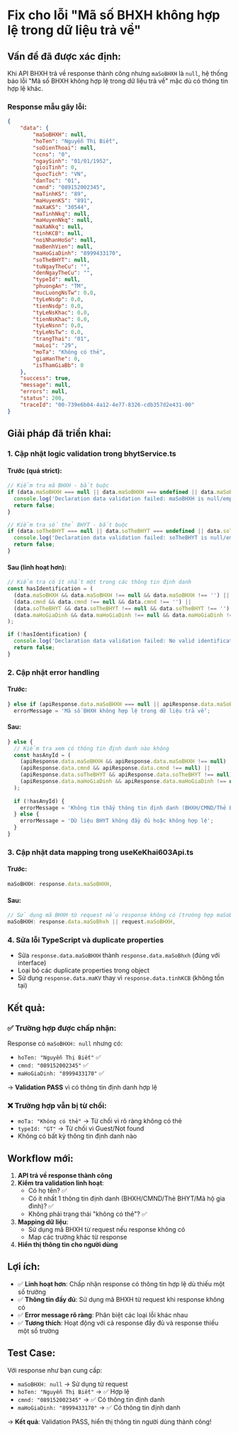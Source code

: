# Fix cho lỗi "Mã số BHXH không hợp lệ trong dữ liệu trả về"

## Vấn đề đã được xác định:

Khi API BHXH trả về response thành công nhưng `maSoBHXH` là `null`, hệ thống báo lỗi "Mã số BHXH không hợp lệ trong dữ liệu trả về" mặc dù có thông tin hợp lệ khác.

### Response mẫu gây lỗi:
```json
{
    "data": {
        "maSoBHXH": null,
        "hoTen": "Nguyễn Thị Biết",
        "soDienThoai": null,
        "ccns": "0",
        "ngaySinh": "01/01/1952",
        "gioiTinh": 0,
        "quocTich": "VN",
        "danToc": "01",
        "cmnd": "089152002345",
        "maTinhKS": "89",
        "maHuyenKS": "891",
        "maXaKS": "30544",
        "maTinhNkq": null,
        "maHuyenNkq": null,
        "maXaNkq": null,
        "tinhKCB": null,
        "noiNhanHoSo": null,
        "maBenhVien": null,
        "maHoGiaDinh": "8999433170",
        "soTheBHYT": null,
        "tuNgayTheCu": "",
        "denNgayTheCu": "",
        "typeId": null,
        "phuongAn": "TM",
        "mucLuongNsTw": 0.0,
        "tyLeNsdp": 0.0,
        "tienNsdp": 0.0,
        "tyLeNsKhac": 0.0,
        "tienNsKhac": 0.0,
        "tyLeNsnn": 0.0,
        "tyLeNsTw": 0.0,
        "trangThai": "01",
        "maLoi": "29",
        "moTa": "Không có thẻ",
        "giaHanThe": 0,
        "isThamGiaBb": 0
    },
    "success": true,
    "message": null,
    "errors": null,
    "status": 200,
    "traceId": "00-739e6b04-4a12-4e77-8326-cdb357d2e431-00"
}
```

## Giải pháp đã triển khai:

### 1. **Cập nhật logic validation trong bhytService.ts**

#### Trước (quá strict):
```typescript
// Kiểm tra mã BHXH - bắt buộc
if (data.maSoBHXH === null || data.maSoBHXH === undefined || data.maSoBHXH === '') {
  console.log('Declaration data validation failed: maSoBHXH is null/empty', data.maSoBHXH);
  return false;
}

// Kiểm tra số thẻ BHYT - bắt buộc
if (data.soTheBHYT === null || data.soTheBHYT === undefined || data.soTheBHYT === '') {
  console.log('Declaration data validation failed: soTheBHYT is null/empty', data.soTheBHYT);
  return false;
}
```

#### Sau (linh hoạt hơn):
```typescript
// Kiểm tra có ít nhất một trong các thông tin định danh
const hasIdentification = (
  (data.maSoBHXH && data.maSoBHXH !== null && data.maSoBHXH !== '') ||
  (data.cmnd && data.cmnd !== null && data.cmnd !== '') ||
  (data.soTheBHYT && data.soTheBHYT !== null && data.soTheBHYT !== '') ||
  (data.maHoGiaDinh && data.maHoGiaDinh !== null && data.maHoGiaDinh !== '')
);

if (!hasIdentification) {
  console.log('Declaration data validation failed: No valid identification found');
  return false;
}
```

### 2. **Cập nhật error handling**

#### Trước:
```typescript
} else if (apiResponse.data.maSoBHXH === null || apiResponse.data.maSoBHXH === '') {
  errorMessage = 'Mã số BHXH không hợp lệ trong dữ liệu trả về';
```

#### Sau:
```typescript
} else {
  // Kiểm tra xem có thông tin định danh nào không
  const hasAnyId = (
    (apiResponse.data.maSoBHXH && apiResponse.data.maSoBHXH !== null) ||
    (apiResponse.data.cmnd && apiResponse.data.cmnd !== null) ||
    (apiResponse.data.soTheBHYT && apiResponse.data.soTheBHYT !== null) ||
    (apiResponse.data.maHoGiaDinh && apiResponse.data.maHoGiaDinh !== null)
  );
  
  if (!hasAnyId) {
    errorMessage = 'Không tìm thấy thông tin định danh (BHXH/CMND/Thẻ BHYT) với mã số này';
  } else {
    errorMessage = 'Dữ liệu BHYT không đầy đủ hoặc không hợp lệ';
  }
}
```

### 3. **Cập nhật data mapping trong useKeKhai603Api.ts**

#### Trước:
```typescript
maSoBHXH: response.data.maSoBHXH,
```

#### Sau:
```typescript
// Sử dụng mã BHXH từ request nếu response không có (trường hợp maSoBHXH null trong response)
maSoBHXH: response.data.maSoBhxh || request.maSoBHXH,
```

### 4. **Sửa lỗi TypeScript và duplicate properties**

- Sửa `response.data.maSoBHXH` thành `response.data.maSoBhxh` (đúng với interface)
- Loại bỏ các duplicate properties trong object
- Sử dụng `response.data.maKV` thay vì `response.data.tinhKCB` (không tồn tại)

## Kết quả:

### ✅ Trường hợp được chấp nhận:
Response có `maSoBHXH: null` nhưng có:
- `hoTen: "Nguyễn Thị Biết"` ✅
- `cmnd: "089152002345"` ✅  
- `maHoGiaDinh: "8999433170"` ✅

→ **Validation PASS** vì có thông tin định danh hợp lệ

### ❌ Trường hợp vẫn bị từ chối:
- `moTa: "Không có thẻ"` → Từ chối vì rõ ràng không có thẻ
- `typeId: "GT"` → Từ chối vì Guest/Not found
- Không có bất kỳ thông tin định danh nào

## Workflow mới:

1. **API trả về response thành công**
2. **Kiểm tra validation linh hoạt**:
   - Có họ tên? ✅
   - Có ít nhất 1 thông tin định danh (BHXH/CMND/Thẻ BHYT/Mã hộ gia đình)? ✅
   - Không phải trạng thái "không có thẻ"? ✅
3. **Mapping dữ liệu**:
   - Sử dụng mã BHXH từ request nếu response không có
   - Map các trường khác từ response
4. **Hiển thị thông tin cho người dùng**

## Lợi ích:

- ✅ **Linh hoạt hơn**: Chấp nhận response có thông tin hợp lệ dù thiếu một số trường
- ✅ **Thông tin đầy đủ**: Sử dụng mã BHXH từ request khi response không có
- ✅ **Error message rõ ràng**: Phân biệt các loại lỗi khác nhau
- ✅ **Tương thích**: Hoạt động với cả response đầy đủ và response thiếu một số trường

## Test Case:

Với response như bạn cung cấp:
- `maSoBHXH: null` → Sử dụng từ request
- `hoTen: "Nguyễn Thị Biết"` → ✅ Hợp lệ
- `cmnd: "089152002345"` → ✅ Có thông tin định danh
- `maHoGiaDinh: "8999433170"` → ✅ Có thông tin định danh

→ **Kết quả**: Validation PASS, hiển thị thông tin người dùng thành công!
